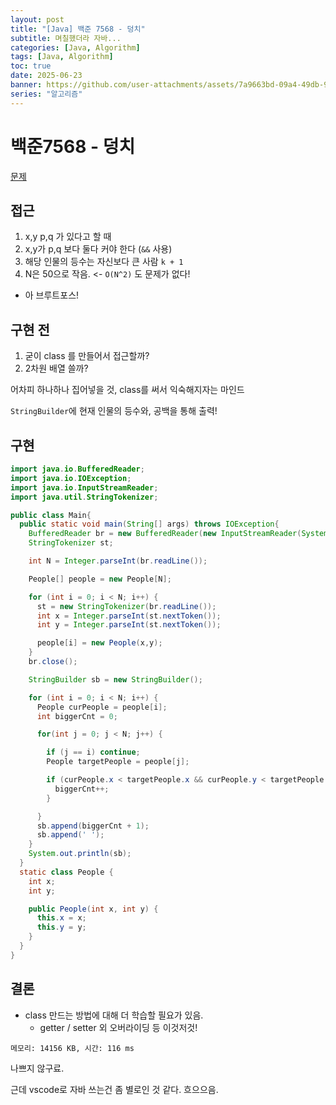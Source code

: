 ```yaml
---
layout: post
title: "[Java] 백준 7568 - 덩치"
subtitle: 며칠했더라 자바...
categories: [Java, Algorithm]
tags: [Java, Algorithm]
toc: true
date: 2025-06-23
banner: https://github.com/user-attachments/assets/7a9663bd-09a4-49db-9b32-edb5adcedc96
series: "알고리즘"
---
```


# 백준7568 - 덩치

[문제](https://www.acmicpc.net/problem/7568)

## 접근

1. x,y p,q 가 있다고 할 때
2. x,y가 p,q 보다 둘다 커야 한다 (`&&` 사용)
3. 해당 인물의 등수는 자신보다 큰 사람 `k + 1`
4. N은 50으로 작음. <- `O(N^2)` 도 문제가 없다!

- 아 브루트포스!

## 구현 전

1. 굳이 class 를 만들어서 접근할까?
2. 2차원 배열 쓸까?

어차피 하나하나 집어넣을 것, class를 써서 익숙해지자는 마인드

`StringBuilder`에 현재 인물의 등수와, 공백을 통해 출력!

## 구현

```java
import java.io.BufferedReader;
import java.io.IOException;
import java.io.InputStreamReader;
import java.util.StringTokenizer;

public class Main{
  public static void main(String[] args) throws IOException{
    BufferedReader br = new BufferedReader(new InputStreamReader(System.in));
    StringTokenizer st;

    int N = Integer.parseInt(br.readLine());

    People[] people = new People[N];

    for (int i = 0; i < N; i++) {
      st = new StringTokenizer(br.readLine());
      int x = Integer.parseInt(st.nextToken());
      int y = Integer.parseInt(st.nextToken());

      people[i] = new People(x,y);
    }
    br.close();

    StringBuilder sb = new StringBuilder();

    for (int i = 0; i < N; i++) {
      People curPeople = people[i];
      int biggerCnt = 0;

      for(int j = 0; j < N; j++) {

        if (j == i) continue;
        People targetPeople = people[j];

        if (curPeople.x < targetPeople.x && curPeople.y < targetPeople.y) {
          biggerCnt++;
        }

      }
      sb.append(biggerCnt + 1);
      sb.append(' ');
    }
    System.out.println(sb);
  }
  static class People {
    int x;
    int y;

    public People(int x, int y) {
      this.x = x;
      this.y = y;
    }
  }
}
```

## 결론

- class 만드는 방법에 대해 더 학습할 필요가 있음.
  - getter / setter 외 오버라이딩 등 이것저것!

```
메모리: 14156 KB, 시간: 116 ms
```

나쁘지 않구료.

근데 vscode로 자바 쓰는건 좀 별로인 것 같다.
흐으으음.
